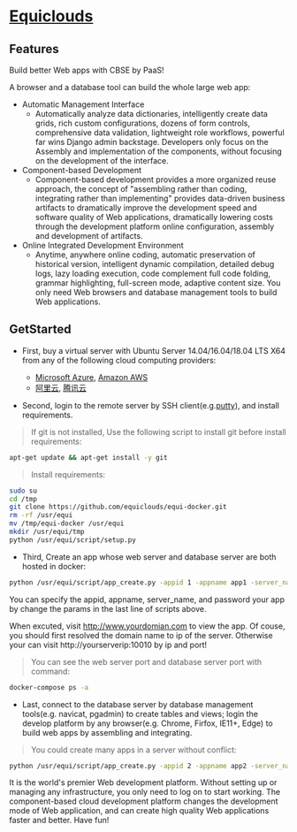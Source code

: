 # [Equiclouds](http://www.equiclouds.com/)

## Features

Build better Web apps with CBSE by PaaS! 

A browser and a database tool can build the whole large web app:

* Automatic Management Interface
  * Automatically analyze data dictionaries, intelligently create data grids, rich custom configurations, dozens of form controls, comprehensive data validation, lightweight role workflows, powerful far wins Django admin backstage. Developers only focus on the Assembly and implementation of the components, without focusing on the development of the interface.
* Component-based Development
  * Component-based development provides a more organized reuse approach, the concept of "assembling rather than coding, integrating rather than implementing" provides data-driven business artifacts to dramatically improve the development speed and software quality of Web applications, dramatically lowering costs through the development platform online configuration, assembly and development of artifacts.
* Online Integrated Development Environment
  * Anytime, anywhere online coding, automatic preservation of historical version, intelligent dynamic compilation, detailed debug logs, lazy loading execution, code complement full code folding, grammar highlighting, full-screen mode, adaptive content size. You only need Web browsers and database management tools to build Web applications.

## GetStarted

* First, buy a virtual server with Ubuntu Server 14.04/16.04/18.04 LTS X64 from any of the following cloud computing providers:
  * [Microsoft Azure](https://azure.microsoft.com/), [Amazon AWS](https://aws.amazon.com/)
  * [阿里云](https://promotion.aliyun.com/ntms/yunparter/invite.html?userCode=jrx3bb1f), [腾讯云](https://cloud.tencent.com/redirect.php?redirect=1014&cps_key=3903997dfdf207961c180fc52fd875cf&from=console)
 
* Second, login to the remote server by SSH client(e.g.[putty](https://www.chiark.greenend.org.uk/~sgtatham/putty/latest.html)), and install requirements.

> If git is not installed, Use the following script to install git before install requirements:

```bash
apt-get update && apt-get install -y git
```

> Install requirements:

```bash
sudo su
cd /tmp
git clone https://github.com/equiclouds/equi-docker.git
rm -rf /usr/equi
mv /tmp/equi-docker /usr/equi
mkdir /usr/equi/tmp
python /usr/equi/script/setup.py
```

* Third, Create an app whose web server and database server are both hosted in docker:

```bash
python /usr/equi/script/app_create.py -appid 1 -appname app1 -server_name www.yourdomain.com -password password
```

You can specify the appid, appname, server_name, and password your app by change the params in the last line of scripts above.

When excuted, visit http://www.yourdomian.com to view the app. Of couse, you should first resolved the domain name to ip of the server. Otherwise your can visit http://yourserverip:10010 by ip and port!

> You can see the web server port and database server port with command:

```bash
docker-compose ps -a
```

* Last, connect to the database server by database management tools(e.g. navicat, pgadmin) to create tables and views; login the develop platform by any browser(e.g. Chrome, Firfox, IE11+, Edge) to build web apps by assembling and integrating.

> You could create many apps in a server without conflict:

```bash
python /usr/equi/script/app_create.py -appid 2 -appname app2 -server_name www.yourdomain2.com -password password2
```

It is the world's premier Web development platform. Without setting up or managing any infrastructure, you only need to log on to start working. The component-based cloud development platform changes the development mode of Web application, and can create high quality Web applications faster and better. Have fun!
